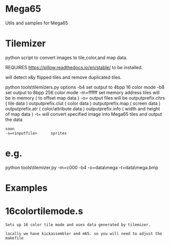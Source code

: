 # Mega65
Utils and samples for Mega65

# Tilemizer

python script to convert images to tile,color,and map data.

REQUIRES https://pillow.readthedocs.io/en/stable/ to be installed.

will detect x&y flipped tiles and remove duplicated tiles. 

python tools\tilemizers.py 
options 
	-b4		set output to 4bpp 16 color mode 
	-b8		set output to 8bpp 256 color mode
	-m=ffffff set memory address tiles will be in memory ( to offset map data ) 
	-o=<outputprefix>	output files will be
										outputprefix.chrs ( tile data )
										outputprefix.clut ( color data )
										outputprefix.map ( screen data )
										outputprefix.atr ( color/attribute data )
										outputprefix.info ( width and height of map data )
	-t=<inputfile>		will convert specified image into Mega65 tiles and output the data

	soon 
	-s=<inputfile>		sprites

# e.g.
python tools\tilemizer.py -m=c000 -b4 -o=data\mega -t=data\mega.bmp


# Examples

#	16colortilemode.s 

	Sets up 16 color tile mode and uses data generated by tilemizer.

	locally we have kickassembler and m65. so you will need to adjust the makefile 





